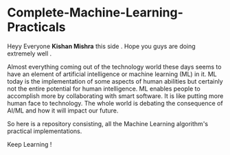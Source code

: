 # Complete-Machine-Learning-Practicals

Heyy Everyone **Kishan Mishra** this side . Hope you guys are doing extremely well .

Almost everything coming out of the technology world these days seems to have an element of artificial intelligence or machine learning (ML) in it. ML today is the implementation of some aspects of human abilities but certainly not the entire potential for human intelligence. ML enables people to accomplish more by collaborating with smart software. It is like putting more human face to technology. The whole world is debating the consequence of AI/ML and how it will impact our future. 

So here is a repository consisting, all the Machine Learning algorithm's practical implementations.

Keep Learning !
